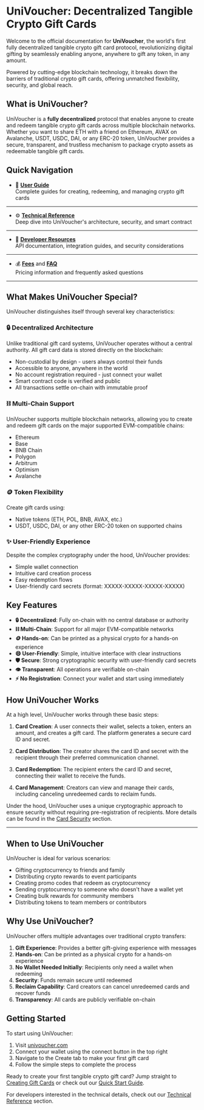 # UniVoucher: Decentralized Tangible Crypto Gift Cards

Welcome to the official documentation for **UniVoucher**, the world's first fully decentralized tangible crypto gift card protocol, revolutionizing digital gifting by seamlessly enabling anyone, anywhere to gift any token, in any amount.

Powered by cutting-edge blockchain technology, it breaks down the barriers of traditional crypto gift cards, offering unmatched flexibility, security, and global reach.

## What is UniVoucher?

UniVoucher is a **fully decentralized** protocol that enables anyone to create and redeem tangible crypto gift cards across multiple blockchain networks. Whether you want to share ETH with a friend on Ethereum, AVAX on Avalanche, USDT, USDC, DAI, or any ERC-20 token, UniVoucher provides a secure, transparent, and trustless mechanism to package crypto assets as redeemable tangible gift cards.

## Quick Navigation

- :book: [**User Guide**](user-guide/quick-start.md)
<br>Complete guides for creating, redeeming, and managing crypto gift cards
---

- :gear: [**Technical Reference**](technical/how-it-works.md)
<br>Deep dive into UniVoucher's architecture, security, and smart contract
---

- :wrench: [**Developer Resources**](developers/integration-guide.md)
<br>API documentation, integration guides, and security considerations
---

- :moneybag: [**Fees**](fees.md) and [**FAQ**](faq.md)
<br>Pricing information and frequently asked questions
---

## What Makes UniVoucher Special?

UniVoucher distinguishes itself through several key characteristics:

### :lock: Decentralized Architecture

Unlike traditional gift card systems, UniVoucher operates without a central authority. All gift card data is stored directly on the blockchain:

- Non-custodial by design - users always control their funds
- Accessible to anyone, anywhere in the world
- No account registration required - just connect your wallet
- Smart contract code is verified and public
- All transactions settle on-chain with immutable proof

### :chains: Multi-Chain Support

UniVoucher supports multiple blockchain networks, allowing you to create and redeem gift cards on the major supported EVM-compatible chains:

- Ethereum
- Base
- BNB Chain
- Polygon
- Arbitrum
- Optimism
- Avalanche

### :coin: Token Flexibility

Create gift cards using:

- Native tokens (ETH, POL, BNB, AVAX, etc.)
- USDT, USDC, DAI, or any other ERC-20 token on supported chains

### :sparkles: User-Friendly Experience

Despite the complex cryptography under the hood, UniVoucher provides:

- Simple wallet connection
- Intuitive card creation process
- Easy redemption flows
- User-friendly card secrets (format: XXXXX-XXXXX-XXXXX-XXXXX)

## Key Features

- **:lock: Decentralized**: Fully on-chain with no central database or authority
- **:chains: Multi-Chain**: Support for all major EVM-compatible networks
- **:coin: Hands-on**: Can be printed as a physical crypto for a hands-on experience
- **:smile: User-Friendly**: Simple, intuitive interface with clear instructions
- **:shield: Secure**: Strong cryptographic security with user-friendly card secrets
- **:eye: Transparent**: All operations are verifiable on-chain
- **:zap: No Registration**: Connect your wallet and start using immediately

## How UniVoucher Works

At a high level, UniVoucher works through these basic steps:

1. **Card Creation**: A user connects their wallet, selects a token, enters an amount, and creates a gift card. The platform generates a secure card ID and secret.

2. **Card Distribution**: The creator shares the card ID and secret with the recipient through their preferred communication channel.

3. **Card Redemption**: The recipient enters the card ID and secret, connecting their wallet to receive the funds.

4. **Card Management**: Creators can view and manage their cards, including canceling unredeemed cards to reclaim funds.

Under the hood, UniVoucher uses a unique cryptographic approach to ensure security without requiring pre-registration of recipients. More details can be found in the [Card Security](technical/card-security.md) section.

---

## When to Use UniVoucher

UniVoucher is ideal for various scenarios:

- Gifting cryptocurrency to friends and family
- Distributing crypto rewards to event participants
- Creating promo codes that redeem as cryptocurrency
- Sending cryptocurrency to someone who doesn't have a wallet yet
- Creating bulk rewards for community members
- Distributing tokens to team members or contributors

## Why Use UniVoucher?

UniVoucher offers multiple advantages over traditional crypto transfers:

1. **Gift Experience**: Provides a better gift-giving experience with messages
2. **Hands-on**: Can be printed as a physical crypto for a hands-on experience
3. **No Wallet Needed Initially**: Recipients only need a wallet when redeeming
4. **Security**: Funds remain secure until redeemed
5. **Reclaim Capability**: Card creators can cancel unredeemed cards and recover funds
6. **Transparency**: All cards are publicly verifiable on-chain

## Getting Started

To start using UniVoucher:

1. Visit [univoucher.com](https://univoucher.com)
2. Connect your wallet using the connect button in the top right
3. Navigate to the Create tab to make your first gift card
4. Follow the simple steps to complete the process

Ready to create your first tangible crypto gift card? Jump straight to [Creating Gift Cards](user-guide/creating-gift-cards.md) or check out our [Quick Start Guide](user-guide/quick-start.md).

For developers interested in the technical details, check out our [Technical Reference](technical/smart-contract.md) section.
